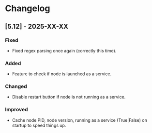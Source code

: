 # Changelog

## [5.12] - 2025-XX-XX

### Fixed
- Fixed regex parsing once again (correctly this time).

### Added
- Feature to check if node is launched as a service.

### Changed
- Disable restart button if node is not running as a service.

### Improved
- Cache node PID, node version, running as a service (True|False) on startup to speed things up.